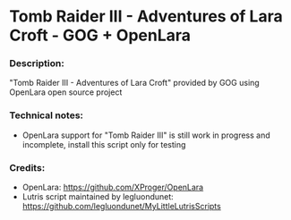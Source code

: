 # Tomb Raider III - Adventures of Lara Croft - GOG + OpenLara
### Description:
"Tomb Raider III - Adventures of Lara Croft" provided by GOG using OpenLara open source project
### Technical notes:
- OpenLara support for "Tomb Raider III" is still work in progress and incomplete, install this script only for testing
### Credits:
- OpenLara: https://github.com/XProger/OpenLara
- Lutris script maintained by legluondunet: https://github.com/legluondunet/MyLittleLutrisScripts
